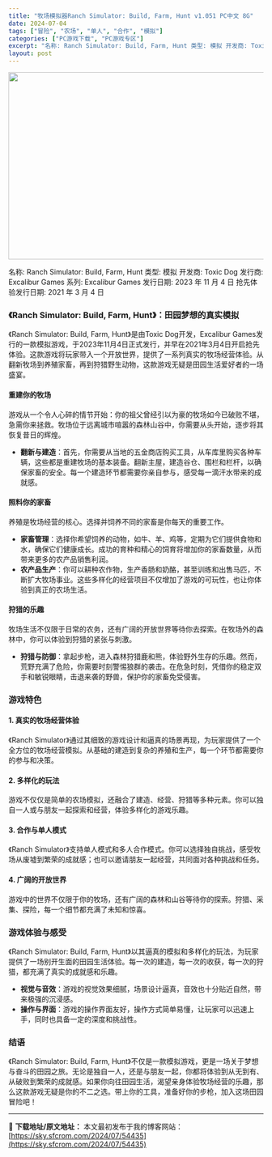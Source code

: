 ```yaml
---
title: "牧场模拟器Ranch Simulator: Build, Farm, Hunt v1.051 PC中文 8G"
date: 2024-07-04
tags: ["冒险", "农场", "单人", "合作", "模拟"]
categories: ["PC游戏下载", "PC游戏专区"]
excerpt: "名称: Ranch Simulator: Build, Farm, Hunt 类型: 模拟 开发商: Toxic Dog 发行商: Excalibur Games 系列: Excalibur Games 发行日期: 2023 年 11 月 4 日 抢先体验发行日期: 2021 年 3 月 4 日 《&hellip;"
layout: post
---
```


<img class="size-full wp-image-54436 aligncenter" src="https://sky.sfcrom.com/wp-content/uploads/2024/07/2024070400531699.webp" alt="" width="660" height="370" />

名称: Ranch Simulator: Build, Farm, Hunt
类型: 模拟
开发商: Toxic Dog
发行商: Excalibur Games
系列: Excalibur Games
发行日期: 2023 年 11 月 4 日
抢先体验发行日期: 2021 年 3 月 4 日
<h3>《Ranch Simulator: Build, Farm, Hunt》：田园梦想的真实模拟</h3>
《Ranch Simulator: Build, Farm, Hunt》是由Toxic Dog开发，Excalibur Games发行的一款模拟游戏，于2023年11月4日正式发行，并早在2021年3月4日开启抢先体验。这款游戏将玩家带入一个开放世界，提供了一系列真实的牧场经营体验。从翻新牧场到养殖家畜，再到狩猎野生动物，这款游戏无疑是田园生活爱好者的一场盛宴。
<h4>重建你的牧场</h4>
游戏从一个令人心碎的情节开始：你的祖父曾经引以为豪的牧场如今已破败不堪，急需你来拯救。牧场位于远离城市喧嚣的森林山谷中，你需要从头开始，逐步将其恢复昔日的辉煌。
<ul>
 	<li><strong>翻新与建造</strong>：首先，你需要从当地的五金商店购买工具，从车库里购买各种车辆，这些都是重建牧场的基本装备。翻新主屋，建造谷仓、围栏和栏杆，以确保家畜的安全。每一个建造环节都需要你亲自参与，感受每一滴汗水带来的成就感。</li>
</ul>
<h4>照料你的家畜</h4>
养殖是牧场经营的核心。选择并饲养不同的家畜是你每天的重要工作。
<ul>
 	<li><strong>家畜管理</strong>：选择你希望饲养的动物，如牛、羊、鸡等，定期为它们提供食物和水，确保它们健康成长。成功的育种和精心的饲育将增加你的家畜数量，从而带来更多的农产品销售利润。</li>
 	<li><strong>农产品生产</strong>：你可以耕种农作物，生产香肠和奶酪，甚至训练和出售马匹，不断扩大牧场事业。这些多样化的经营项目不仅增加了游戏的可玩性，也让你体验到真正的农场生活。</li>
</ul>
<h4>狩猎的乐趣</h4>
牧场生活不仅限于日常的农务，还有广阔的开放世界等待你去探索。在牧场外的森林中，你可以体验到狩猎的紧张与刺激。
<ul>
 	<li><strong>狩猎与防御</strong>：拿起步枪，进入森林狩猎鹿和熊，体验野外生存的乐趣。然而，荒野充满了危险，你需要时刻警惕狼群的袭击。在危急时刻，凭借你的稳定双手和敏锐眼睛，击退来袭的野兽，保护你的家畜免受侵害。</li>
</ul>
<h3>游戏特色</h3>
<h4>1. <strong>真实的牧场经营体验</strong></h4>
《Ranch Simulator》通过其细致的游戏设计和逼真的场景再现，为玩家提供了一个全方位的牧场经营模拟。从基础的建造到复杂的养殖和生产，每一个环节都需要你的参与和决策。
<h4>2. <strong>多样化的玩法</strong></h4>
游戏不仅仅是简单的农场模拟，还融合了建造、经营、狩猎等多种元素。你可以独自一人或与朋友一起探索和经营，体验多样化的游戏乐趣。
<h4>3. <strong>合作与单人模式</strong></h4>
《Ranch Simulator》支持单人模式和多人合作模式。你可以选择独自挑战，感受牧场从废墟到繁荣的成就感；也可以邀请朋友一起经营，共同面对各种挑战和任务。
<h4>4. <strong>广阔的开放世界</strong></h4>
游戏中的世界不仅限于你的牧场，还有广阔的森林和山谷等待你的探索。狩猎、采集、探险，每一个细节都充满了未知和惊喜。
<h3>游戏体验与感受</h3>
《Ranch Simulator: Build, Farm, Hunt》以其逼真的模拟和多样化的玩法，为玩家提供了一场别开生面的田园生活体验。每一次的建造，每一次的收获，每一次的狩猎，都充满了真实的成就感和乐趣。
<ul>
 	<li><strong>视觉与音效</strong>：游戏的视觉效果细腻，场景设计逼真，音效也十分贴近自然，带来极强的沉浸感。</li>
 	<li><strong>操作与界面</strong>：游戏的操作界面友好，操作方式简单易懂，让玩家可以迅速上手，同时也具备一定的深度和挑战性。</li>
</ul>
<h3>结语</h3>
《Ranch Simulator: Build, Farm, Hunt》不仅是一款模拟游戏，更是一场关于梦想与奋斗的田园之旅。无论是独自一人，还是与朋友一起，你都将体验到从无到有、从破败到繁荣的成就感。如果你向往田园生活，渴望亲身体验牧场经营的乐趣，那么这款游戏无疑是你的不二之选。带上你的工具，准备好你的步枪，加入这场田园冒险吧！

---
📖 **下载地址/原文地址：** 本文最初发布于我的博客网站：[https://sky.sfcrom.com/2024/07/54435](https://sky.sfcrom.com/2024/07/54435)
